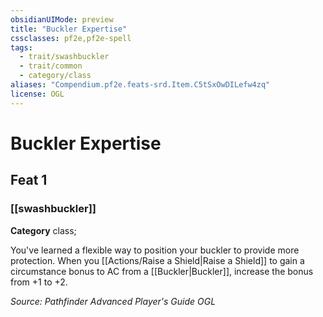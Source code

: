 ```yaml
---
obsidianUIMode: preview
title: "Buckler Expertise"
cssclasses: pf2e,pf2e-spell
tags:
  - trait/swashbuckler
  - trait/common
  - category/class
aliases: "Compendium.pf2e.feats-srd.Item.C5tSxOwDILefw4zq"
license: OGL
---
```

# Buckler Expertise
## Feat 1
### [[swashbuckler]]

**Category** class; 




You've learned a flexible way to position your buckler to provide more protection. When you [[Actions/Raise a Shield|Raise a Shield]] to gain a circumstance bonus to AC from a [[Buckler|Buckler]], increase the bonus from +1 to +2.

*Source: Pathfinder Advanced Player's Guide*
*OGL*